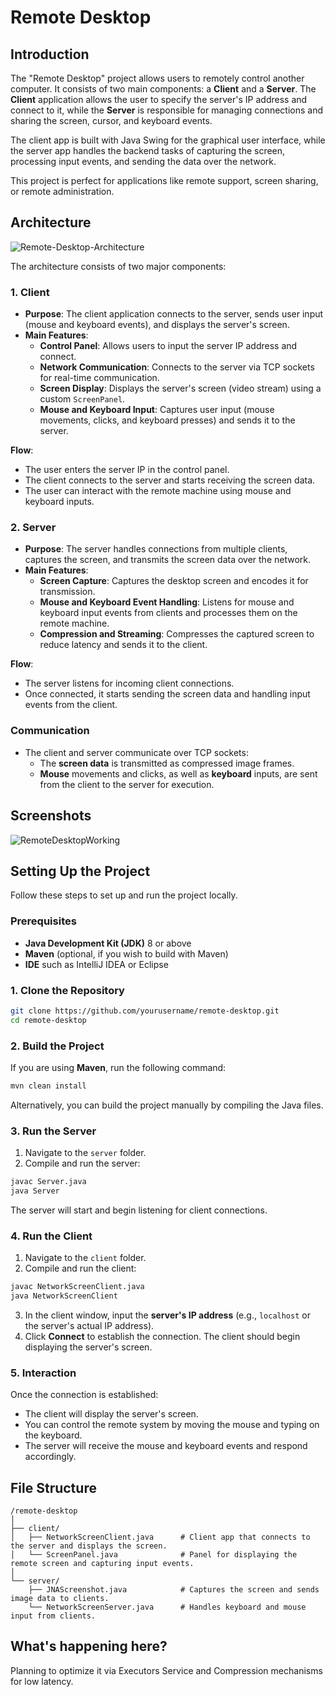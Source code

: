 # Remote Desktop

## Introduction

The "Remote Desktop" project allows users to remotely control another computer. It consists of two main components: a **Client** and a **Server**. The **Client** application allows the user to specify the server's IP address and connect to it, while the **Server** is responsible for managing connections and sharing the screen, cursor, and keyboard events.

The client app is built with Java Swing for the graphical user interface, while the server app handles the backend tasks of capturing the screen, processing input events, and sending the data over the network.

This project is perfect for applications like remote support, screen sharing, or remote administration.

## Architecture

![Remote-Desktop-Architecture](https://github.com/user-attachments/assets/5fbd3fcf-fd38-48a2-90f0-089f30366959)

The architecture consists of two major components:

### 1. **Client**
   - **Purpose**: The client application connects to the server, sends user input (mouse and keyboard events), and displays the server's screen.
   - **Main Features**:
     - **Control Panel**: Allows users to input the server IP address and connect.
     - **Network Communication**: Connects to the server via TCP sockets for real-time communication.
     - **Screen Display**: Displays the server's screen (video stream) using a custom `ScreenPanel`.
     - **Mouse and Keyboard Input**: Captures user input (mouse movements, clicks, and keyboard presses) and sends it to the server.
   
   **Flow**: 
   - The user enters the server IP in the control panel.
   - The client connects to the server and starts receiving the screen data.
   - The user can interact with the remote machine using mouse and keyboard inputs.

### 2. **Server**
   - **Purpose**: The server handles connections from multiple clients, captures the screen, and transmits the screen data over the network.
   - **Main Features**:
     - **Screen Capture**: Captures the desktop screen and encodes it for transmission.
     - **Mouse and Keyboard Event Handling**: Listens for mouse and keyboard input events from clients and processes them on the remote machine.
     - **Compression and Streaming**: Compresses the captured screen to reduce latency and sends it to the client.
   
   **Flow**: 
   - The server listens for incoming client connections.
   - Once connected, it starts sending the screen data and handling input events from the client.

### Communication
- The client and server communicate over TCP sockets:
  - The **screen data** is transmitted as compressed image frames.
  - **Mouse** movements and clicks, as well as **keyboard** inputs, are sent from the client to the server for execution.

## Screenshots

![RemoteDesktopWorking](https://github.com/user-attachments/assets/53fbd71c-196e-425d-8119-85f1329aff39)


## Setting Up the Project

Follow these steps to set up and run the project locally.

### Prerequisites

- **Java Development Kit (JDK)** 8 or above
- **Maven** (optional, if you wish to build with Maven)
- **IDE** such as IntelliJ IDEA or Eclipse

### 1. Clone the Repository

```bash
git clone https://github.com/yourusername/remote-desktop.git
cd remote-desktop
```

### 2. Build the Project

If you are using **Maven**, run the following command:

```bash
mvn clean install
```

Alternatively, you can build the project manually by compiling the Java files.

### 3. Run the Server

1. Navigate to the `server` folder.
2. Compile and run the server:

```bash
javac Server.java
java Server
```

The server will start and begin listening for client connections.

### 4. Run the Client

1. Navigate to the `client` folder.
2. Compile and run the client:

```bash
javac NetworkScreenClient.java
java NetworkScreenClient
```

3. In the client window, input the **server's IP address** (e.g., `localhost` or the server's actual IP address).
4. Click **Connect** to establish the connection. The client should begin displaying the server's screen.

### 5. Interaction

Once the connection is established:
- The client will display the server's screen.
- You can control the remote system by moving the mouse and typing on the keyboard.
- The server will receive the mouse and keyboard events and respond accordingly.

## File Structure

```
/remote-desktop
│
├── client/
│   ├── NetworkScreenClient.java      # Client app that connects to the server and displays the screen.
│   └── ScreenPanel.java              # Panel for displaying the remote screen and capturing input events.
│
└── server/
    ├── JNAScreenshot.java            # Captures the screen and sends image data to clients.
    └── NetworkScreenServer.java      # Handles keyboard and mouse input from clients.
```

## What's happening here?

   Planning to optimize it via Executors Service and Compression mechanisms for low latency.
